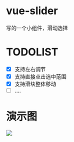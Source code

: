 # vue-slider

写的一个小组件，滑动选择


# TODOLIST

- [x] 支持左右调节
- [x] 支持直接点击选中范围
- [x] 支持滑块整体移动
- [ ] ....

# 演示图
![](https://ws1.sinaimg.cn/large/ad9f1193gy1fu01gutgg7g20lk042dj7.gif)

